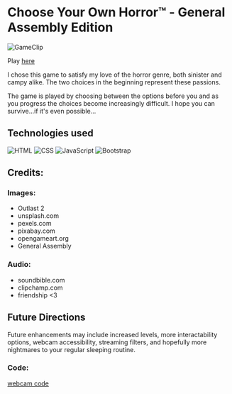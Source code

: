 # Choose Your Own Horror™️ - General Assembly Edition

![GameClip](https://i.imgur.com/crivpAP.png)

Play [here](choose-your-own-horror.surge.sh)

I chose this game to satisfy my love of the horror genre, both sinister and campy alike. The two choices in the beginning represent these passions.

The game is played by choosing between the options before you and as you progress the choices become increasingly difficult. I hope you can survive...if it's even possible...

## Technologies used
![HTML](https://img.shields.io/badge/HTML5-E34F26?style=for-the-badge&logo=html5&logoColor=white)
![CSS](https://img.shields.io/badge/CSS3-1572B6?style=for-the-badge&logo=css3&logoColor=white)
![JavaScript](https://img.shields.io/badge/JavaScript-F7DF1E?style=for-the-badge&logo=javascript&logoColor=black)
![Bootstrap](https://img.shields.io/badge/Bootstrap-563D7C?style=for-the-badge&logo=bootstrap&logoColor=white)



## Credits:

### Images:
- Outlast 2
- unsplash.com
- pexels.com
- pixabay.com
- opengameart.org
- General Assembly

### Audio:
- soundbible.com
- clipchamp.com
- friendship <3

## Future Directions
Future enhancements may include increased levels, more interactability options, webcam accessibility, streaming filters, and hopefully more nightmares to your regular sleeping routine.

### Code:
[webcam code](https://stackoverflow.com/questions/28140147/turn-off-webcam-camera-after-using-getusermedia)



